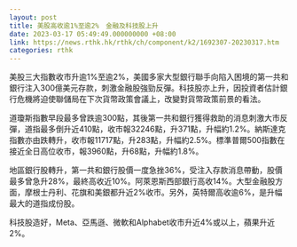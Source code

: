 ```yaml
---
layout: post
title: 美股高收逾1%至逾2%　金融及科技股上升
date: 2023-03-17 05:49:49.000000000 +08:00
link: https://news.rthk.hk/rthk/ch/component/k2/1692307-20230317.htm
categories: rthk
---
```


美股三大指數收市升逾1%至逾2%，美國多家大型銀行聯手向陷入困境的第一共和銀行注入300億美元存款，刺激金融股強勁反彈。科技股亦上升，因投資者估計銀行危機將迫使聯儲局在下次貨幣政策會議上，改變對貨幣政策前景的看法。

道瓊斯指數早段最多曾跌逾300點，其後第一共和銀行獲得救助的消息刺激大市反彈，道指最多倒升近410點，收市報32246點，升371點，升幅約1.2%。納斯達克指數亦由跌轉升，收市報11717點，升283點，升幅約2.5%。標準普爾500指數在接近全日高位收市，報3960點，升68點，升幅約1.8%。

地區銀行股轉升，第一共和銀行股價一度急挫36%，受注入存款消息帶動，股價最多曾急升28%，最終高收近10%。阿萊恩斯西部銀行高收14%。大型金融股方面，摩根士丹利、花旗和美銀都升近2%收市。另外，英特爾高收逾6%，是升幅最大的道指成份股。

科技股造好，Meta、亞馬遜、微軟和Alphabet收市升近4%或以上，蘋果升近2%。
